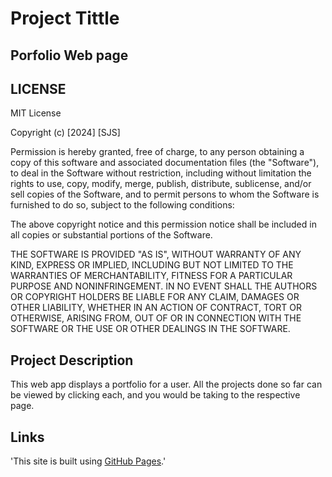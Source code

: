 # Project Tittle
## Porfolio Web page

## LICENSE
MIT License

Copyright (c) [2024] [SJS]

Permission is hereby granted, free of charge, to any person obtaining a copy
of this software and associated documentation files (the "Software"), to deal
in the Software without restriction, including without limitation the rights
to use, copy, modify, merge, publish, distribute, sublicense, and/or sell
copies of the Software, and to permit persons to whom the Software is
furnished to do so, subject to the following conditions:

The above copyright notice and this permission notice shall be included in all
copies or substantial portions of the Software.

THE SOFTWARE IS PROVIDED "AS IS", WITHOUT WARRANTY OF ANY KIND, EXPRESS OR
IMPLIED, INCLUDING BUT NOT LIMITED TO THE WARRANTIES OF MERCHANTABILITY,
FITNESS FOR A PARTICULAR PURPOSE AND NONINFRINGEMENT. IN NO EVENT SHALL THE
AUTHORS OR COPYRIGHT HOLDERS BE LIABLE FOR ANY CLAIM, DAMAGES OR OTHER
LIABILITY, WHETHER IN AN ACTION OF CONTRACT, TORT OR OTHERWISE, ARISING FROM,
OUT OF OR IN CONNECTION WITH THE SOFTWARE OR THE USE OR OTHER DEALINGS IN THE
SOFTWARE.

## Project Description
This web app displays a portfolio for a user. All the projects done so far can be viewed by clicking each, and you would be taking to the
respective page.

## Links
'This site is built using [GitHub Pages](https://samueljohnsegun148.github.io/web-dev-projects/).'

